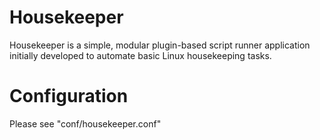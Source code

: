 Housekeeper
===========

Housekeeper is a simple, modular plugin-based script runner application initially developed to automate basic Linux housekeeping tasks.

Configuration
=============

Please see "conf/housekeeper.conf"
